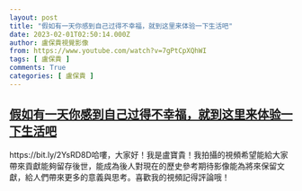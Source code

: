 ```yaml
---
layout: post
title: "假如有一天你感到自己过得不幸福，就到这里来体验一下生活吧"
date: 2023-02-01T02:50:14.000Z
author: 盧保貴視覺影像
from: https://www.youtube.com/watch?v=7gPtCpXQhWI
tags: [ 盧保貴 ]
comments: True
categories: [ 盧保貴 ]
---
```

<!--1675219814000-->
[假如有一天你感到自己过得不幸福，就到这里来体验一下生活吧](https://www.youtube.com/watch?v=7gPtCpXQhWI)
------

<div>
https://bit.ly/2YsRD8D哈嘍，大家好！我是盧寶貴！我拍攝的視頻希望能給大家帶來貢獻能夠留存後世，能成為後人對現在的歷史參考期待影像能為將來保留文獻，給人們帶來更多的意義與思考。喜歡我的視頻記得評論哦！
</div>
